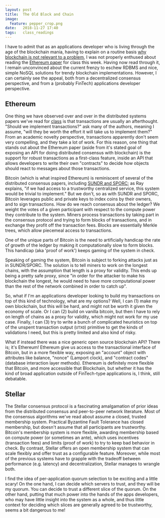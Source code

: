 ```yaml
---
layout: post
title:  The Old Block and Chain
image:
  feature: pepper_crop.png
date:   2018-11-27 17:40
tags:   class_readings
---
```



I have to admit that as an applications developer who is living through the age of the blockchain mania, having to explain on a routine basis [why blockchain is not relevant
to a problem](https://twitter.com/arnabdotorg/status/1049116699927171077?lang=en), I was not properly enthused about reading the [Ethereum paper](https://github.com/ethereum/wiki/wiki/White-Paper) for class this week. Having now read through it, I remain unconvinced about the current frenzy to eschew RDBMS and nice, simple NoSQL solutions for trendy blockchain implementations. However, I can certainly see the appeal, both from a decentralized consensus perspective, and from a (probably FinTech) applications developer perspective.

## Ethereum

One thing we have observed over and over in the distributed systems papers we've read for [class](http://triffid.cs.umd.edu/818/) is that transactions are usually an afterthought. "Should we implement transactions?" ask many of the authors, meaning I assume, "will they be worth the effort it will take us to implement them?" From an academic novelty perspective, transactions apparently don't seem very compelling, and they take a lot of work. For this reason, one thing that stands out about the Ethereum paper (aside from it's stated goal of exposing an API for doing distributed consensus with blockchain) is the support for robust transactions as a first-class feature, inside an API that allows developers to write their own "contracts" to decide how objects should react to messages about those transactions.

Bitcoin (which is what inspired Ethereum) is reminiscent of several of the distributed consensus papers, including [SUNDR and SPORC](https://rebeccabilbro.github.io/trust-and-consistency/); as Ray explains, "if we had access to a trustworthy centralized service, this system would be trivial to implement." But we don't, so as with SUNDR and SPORC, Bitcoin leverages public and private keys to index coins by their owners, and to sign transactions. How do we reach consensus about the ledger? We weight the votes of a given participant with respect to the compute power they contribute to the system. Miners process transactions by taking part in the consensus protocol and trying to form blocks of transactions, and in exchange they profit off the transaction fees. Blocks are essentially Merkle trees, which allow piecemeal access to transactions.

One of the unique parts of Bitcoin is the need to artificially handicap the rate of growth of the ledger by making it computationally slow to form blocks. This handicap (aka 'proof of work') keeps gaming of the system in check.

Speaking of gaming the system, Bitcoin is subject to forking attacks just as in SUNDR/SPORC. The solution is to tell miners to work on the longest chains, with the assumption that length is a proxy for validity. This ends up being a pretty safe proxy, since "in order for the attacker to make his blockchain the longest, he would need to have more computational power than the rest of the network combined in order to catch up".

So, what if I'm an applications developer looking to build my transactions on top of this kind of technology, what are my options? Well, I can (1) make my own blockchain, but this will be hard, and might not be worth it given the economy of scale. Or I can (2) build on vanilla bitcoin, but then I have to rely on length of chains as a proxy for validity, which might not work for my use case. Finally, I can (3) try to write a bunch of complicated heuristics on top of the unspent transaction output (`UTXO`) primitive to get the kinds of validations I need, but this is pretty limited and also kind of risky.

What if instead there was a nice generic open source blockchain API? There is; it's Ethereum! Ethereum give us access to the transactional interface of Bitcoin, but in a more flexible way, exposing an "account" object with attributes like balance, "nonce" (Lamport clock), and "contract codes" (database interaction layer methods). Ethereum is definitely more flexible that Bitcoin, and more accessible that Blockchain, but whether it has the kind of broad application outside of FinTech-type applications is, I think, still debatable.

## Stellar

The Stellar consensus protocol is a fascinating amalgamation of prior ideas from the distributed consensus and peer-to-peer network literature. Most of the consensus algorithms we've read about assume a closed, trusted membership system. Practical Byzantine Fault Tolerance has closed membership, but doesn't assume that all participants are trustworthy. Bitcoin's membership system is more flexible, awarding membership based on compute power (or sometimes an ante), which uses incentives (transaction fees) and limits (proof of work) to try to keep bad behavior in check. By contrast, Stellar offers an open membership system that can scale flexibly and offer trust as a configurable feature. Moreover, while most of the previous systems have to grapple with the tradeoff between performance (e.g. latency) and decentralization, Stellar manages to wrangle both.

I find the idea of per-application quorum selection to be exciting and a little scary! On the one hand, I can decide which servers to trust, and they will be my quorum. You can decide to trust a different slice of the quorum. On the other hand, putting that much power into the hands of the apps developers, who may have little insight into the system as a whole, and thus little context for deciding which slices are generally agreed to be trustworthy, seems a bit dangerous to me!